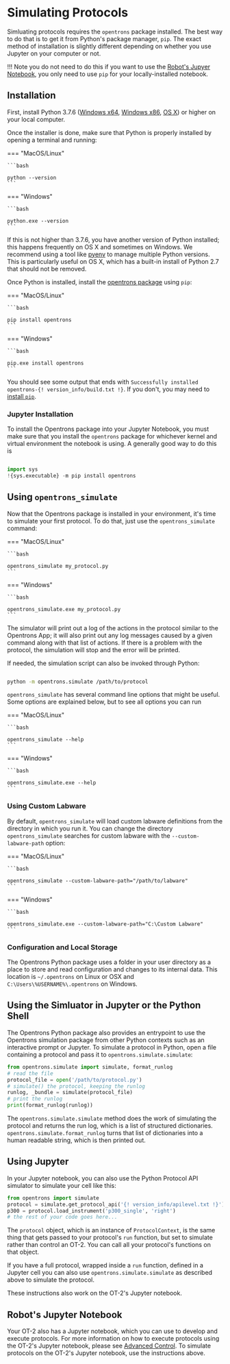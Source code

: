 # Simulating Protocols

Simluating protocols requires the `opentrons` package installed.
The best way to do that is to get it from Python's
package manager, `pip`. The exact method of installation is
slightly different depending on whether you use Jupyter on your computer or not.

!!! Note
    you do not need to do this if you want to use the 
    [Robot's Jupyer Notebook](new_advanced_running.md#jupyter-notebook),
    you only need to use `pip` for your locally-installed notebook.

## Installation

First, install Python 3.7.6 ([Windows
x64](https://www.python.org/ftp/python/3.7.6/python-3.7.6-amd64.exe),
[Windows x86](https://www.python.org/ftp/python/3.7.6/python-3.7.6.exe),
[OS X](https://www.python.org/ftp/python/3.7.6/python-3.7.6-macosx10.6.pkg))
or higher on your local computer.

Once the installer is done, make sure that Python is properly installed
by opening a terminal and running:

=== "MacOS/Linux"

    ```bash

    python --version
    ```

=== "Windows"

    ```bash

    python.exe --version
    ```

If this is not higher than 3.7.6, you have another version of Python installed; this
happens frequently on OS X and sometimes on Windows. We recommend using
a tool like [pyenv](https://github.com/pyenv/pyenv) to manage multiple
Python versions. This is particularly useful on OS X, which has a
built-in install of Python 2.7 that should not be removed.

Once Python is installed, install the [opentrons
package](https://pypi.org/project/opentrons/) using `pip`:

=== "MacOS/Linux"

    ```bash

    pip install opentrons
    ```

=== "Windows"

    ```bash

    pip.exe install opentrons
    ```


You should see some output that ends with
`Successfully installed opentrons-{! version_info/build.txt !}`. 
If you don't, you may need to [install `pip`](https://pip.pypa.io/en/stable/installing/).

### Jupyter Installation

To install the Opentrons package into your Jupyter Notebook, you 
must make sure that you install the `opentrons` package for
whichever kernel and virtual environment the notebook is using. A
generally good way to do this is

```python

import sys
!{sys.executable} -m pip install opentrons
```

## Using `opentrons_simulate`

Now that the Opentrons package is installed in your environment, 
it's time to simulate your first protocol. To do that, just 
use the `opentrons_simulate` command:

=== "MacOS/Linux"

    ```bash

    opentrons_simulate my_protocol.py
    ```

=== "Windows"

    ```bash

    opentrons_simulate.exe my_protocol.py
    ```

The simulator will print out a log of the actions in the protocol 
similar to the Opentrons App; it will also print out any log
messages caused by a given command along with that list of actions. If
there is a problem with the protocol, the simulation will stop and the
error will be printed.

If needed, the simulation script can also be invoked through Python:

```bash

python -m opentrons.simulate /path/to/protocol
```

`opentrons_simulate` has several command line options that might be
useful. Some options are explained below, but to see all options you can
run

=== "MacOS/Linux"

    ```bash

    opentrons_simulate --help
    ```

=== "Windows"

    ```bash

    opentrons_simulate.exe --help
    ```


### Using Custom Labware

By default, `opentrons_simulate` will load custom labware definitions
from the directory in which you run it. You can change the directory
`opentrons_simulate` searches for custom labware with the
`--custom-labware-path` option:

=== "MacOS/Linux"

    ```bash

    opentrons_simulate --custom-labware-path="/path/to/labware"
    ```

=== "Windows"

    ```bash

    opentrons_simulate.exe --custom-labware-path="C:\Custom Labware"
    ```

### Configuration and Local Storage

The Opentrons Python package uses a folder in your user directory as a
place to store and read configuration and changes to its internal data.
This location is `~/.opentrons` on Linux or OSX and
`C:\Users\%USERNAME%\.opentrons` on Windows.

## Using the Simluator in Jupyter or the Python Shell

The Opentrons Python package also provides an entrypoint to use the
Opentrons simulation package from other Python contexts such as an
interactive prompt or Jupyter. To simulate a protocol in Python, open a
file containing a protocol and pass it to
`opentrons.simulate.simulate`:

``` python
from opentrons.simulate import simulate, format_runlog
# read the file
protocol_file = open('/path/to/protocol.py')
# simulate() the protocol, keeping the runlog
runlog, _bundle = simulate(protocol_file)
# print the runlog
print(format_runlog(runlog))
```

The `opentrons.simulate.simulate`
method does the work of simulating the protocol and returns the run log,
which is a list of structured dictionaries.
`opentrons.simulate.format_runlog`
turns that list of dictionaries into a human readable string, which is
then printed out.

## Using Jupyter

In your Jupyter notebook, you can also use the Python Protocol API simulator
to simulate your cell like this:

```python
from opentrons import simulate
protocol = simulate.get_protocol_api('{! version_info/apilevel.txt !}')
p300 = protocol.load_instrument('p300_single', 'right')
# the rest of your code goes here...
```

The `protocol` object, which is an instance of
`ProtocolContext`, is the same thing
that gets passed to your protocol's `run` function, but set to simulate
rather than control an OT-2. You can call all your protocol's functions
on that object.

If you have a full protocol, wrapped inside a `run` function, defined in
a Jupyter cell you can also use `opentrons.simulate.simulate` as
described above to simulate the protocol.

These instructions also work on the OT-2's Jupyter notebook.



Robot's Jupyter Notebook
------------------------

Your OT-2 also has a Jupyter notebook, which you can use to develop and
execute protocols. For more information on how to execute protocols
using the OT-2's Jupyter notebook, please see
[Advanced Control](new_advanced_running.md). To simulate protocols
on the OT-2's Jupyter notebook, use the instructions above.
